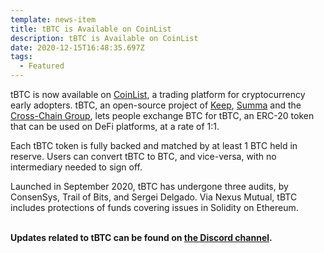 ```yaml
---
template: news-item
title: tBTC is Available on CoinList
description: tBTC is Available on CoinList
date: 2020-12-15T16:48:35.697Z
tags:
  - Featured
---
```

tBTC is now available on [](https://coinlist.co/)[CoinList](https://blog.coinlist.co/introducing-tbtc-minting-on-coinlist-a-trustless-approach-to-bitcoin-bridges/), a trading platform for cryptocurrency early adopters. tBTC, an open-source project of [Keep](https://keep.network/), [Summa](http://summa.one/) and the [Cross-Chain Group](https://crosschain.group/), lets people exchange BTC for tBTC, an ERC-20 token that can be used on DeFi platforms, at a rate of 1:1.

Each tBTC token is fully backed and matched by at least 1 BTC held in reserve. Users can convert tBTC to BTC, and vice-versa, with no intermediary needed to sign off.

Launched in September 2020, tBTC has undergone three audits, by ConsenSys, Trail of Bits, and Sergei Delgado. Via Nexus Mutual, tBTC includes protections of funds covering issues in Solidity on Ethereum.

**\
Updates related to tBTC can be found on [the Discord channel](https://discord.gg/wYezN7v).**
